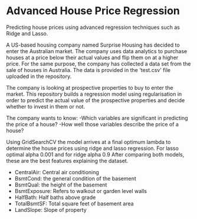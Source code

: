 # Advanced House Price Regression
Predicting house prices using advanced regression techniques such as Ridge and Lasso.

A US-based housing company named Surprise Housing has decided to enter the Australian market. The company uses data analytics to purchase houses at a price below their actual values and flip them on at a higher price. For the same purpose, the company has collected a data set from the sale of houses in Australia. The data is provided in the 'test.csv' file uploaded in the repository.

The company is looking at prospective properties to buy to enter the market. This repository builds a regression model using regularisation in order to predict the actual value of the prospective properties and decide whether to invest in them or not.

The company wants to know: -Which variables are significant in predicting the price of a house? -How well those variables describe the price of a house?

Using GridSearchCV the model arrives at a final optimum lambda to determine the house prices using ridge and lasso regression.
For lasso optimal alpha 0.001 and for ridge alpha 0.9
After comparing both models, these are the best features explaining the dataset.
- CentralAir: Central air conditioning
- BsmtCond: the general condition of the basement
- BsmtQual: the height of the basement
- BsmtExposure: Refers to walkout or garden level walls
- HalfBath: Half baths above grade
- TotalBsmtSF: Total square feet of basement area
- LandSlope: Slope of property
